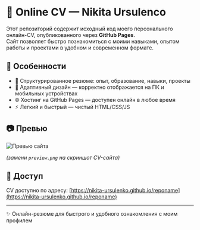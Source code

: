 # 💼 Online CV — Nikita Ursulenco

Этот репозиторий содержит исходный код моего персонального онлайн-CV, опубликованного через **GitHub Pages**.  
Сайт позволяет быстро познакомиться с моими навыками, опытом работы и проектами в удобном и современном формате.

## 🚀 Особенности
- 📑 Структурированное резюме: опыт, образование, навыки, проекты  
- 🎨 Адаптивный дизайн — корректно отображается на ПК и мобильных устройствах  
- 🌐 Хостинг на GitHub Pages — доступен онлайн в любое время  
- ⚡ Легкий и быстрый — чистый HTML/CSS/JS  

## 📷 Превью
![Превью сайта](preview.png)

*(замени `preview.png` на скриншот CV-сайта)*

## 🔗 Доступ
CV доступно по адресу: [https://nikita-ursulenko.github.io/reponame](https://nikita-ursulenko.github.io/reponame)

---

✨ Онлайн-резюме для быстрого и удобного ознакомления с моим профилем
